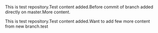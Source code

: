 This is test repository.Test content added.Before commit of branch added directly on master.More content.


This is test repository.Test content added.Want to add few more content from new branch.test

